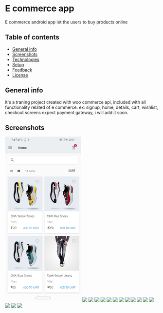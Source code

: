# E commerce app

E commerce android app let the users to buy products online

## Table of contents
* [General info](#general-info)
* [Screenshots](#screenshots)
* [Technologies](#technologies)
* [Setup](#setup)
* [Feedback](#feedback)
* [License](#license)

## General info

it's a traning project created with woo commerce api, included with all functionality related of e commerce.
ex: signup, home, details, cart, wishlist, checkout screens expect payment gateway, i will add it soon.

## Screenshots

<img src="images/1-home-grid.jpg" width="250" > <img src="images/2-home-list.jpeg" width="250" >
<img src="images/3-details.jpeg" width="250" >
<img src="images/4-zoom.jpeg" width="250" >
<img src="images/5-more-details.jpeg" width="250" >
<img src="images/6-wishlist.jpeg" width="250" >
<img src="images/7-cart.jpeg" width="250" >
<img src="images/8-checkout-shipping.jpeg" width="250" >
<img src="images/9-checkout-payment.jpeg" width="250" >
<img src="images/10-checkout-review.jpeg" width="250" >
<img src="images/11-review_scroll.jpeg" width="250" >
<img src="images/12-finish.jpeg" width="250" >
<img src="images/13-menu.jpeg" width="250" >
<img src="images/14-signup.jpeg" width="250" >
<img src="images/15-empty_wishlist.jpeg" width="250" >
<img src="images/16-empty-cart.jpeg" width="250" >



